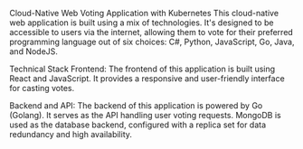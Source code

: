 Cloud-Native Web Voting Application with Kubernetes
This cloud-native web application is built using a mix of technologies. It's designed to be accessible to users via the internet, allowing them to vote for their preferred programming language out of six choices: C#, Python, JavaScript, Go, Java, and NodeJS.

Technical Stack
Frontend: The frontend of this application is built using React and JavaScript. It provides a responsive and user-friendly interface for casting votes.

Backend and API: The backend of this application is powered by Go (Golang). It serves as the API handling user voting requests. MongoDB is used as the database backend, configured with a replica set for data redundancy and high availability.
